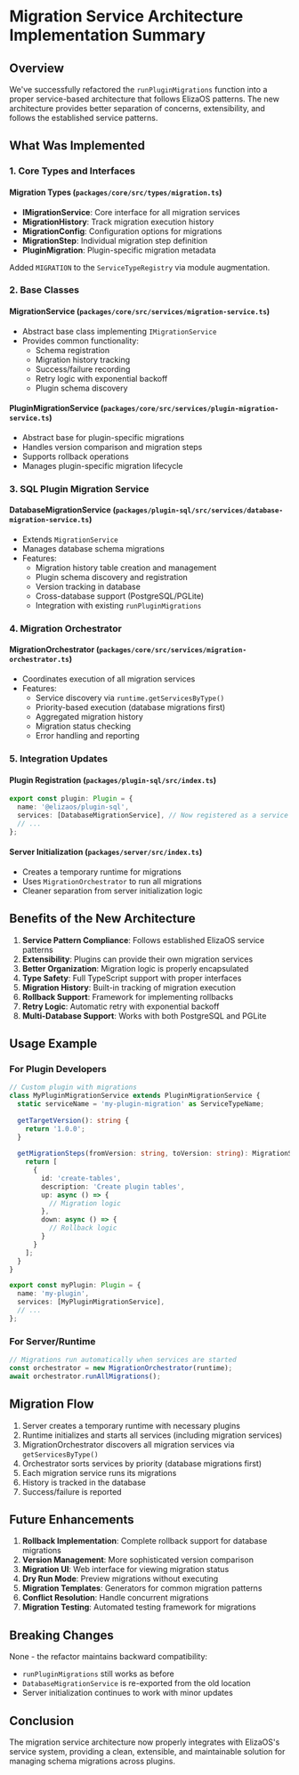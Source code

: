 # Migration Service Architecture Implementation Summary

## Overview

We've successfully refactored the `runPluginMigrations` function into a proper service-based architecture that follows ElizaOS patterns. The new architecture provides better separation of concerns, extensibility, and follows the established service patterns.

## What Was Implemented

### 1. Core Types and Interfaces

#### Migration Types (`packages/core/src/types/migration.ts`)
- **IMigrationService**: Core interface for all migration services
- **MigrationHistory**: Track migration execution history
- **MigrationConfig**: Configuration options for migrations
- **MigrationStep**: Individual migration step definition
- **PluginMigration**: Plugin-specific migration metadata

Added `MIGRATION` to the `ServiceTypeRegistry` via module augmentation.

### 2. Base Classes

#### MigrationService (`packages/core/src/services/migration-service.ts`)
- Abstract base class implementing `IMigrationService`
- Provides common functionality:
  - Schema registration
  - Migration history tracking
  - Success/failure recording
  - Retry logic with exponential backoff
  - Plugin schema discovery

#### PluginMigrationService (`packages/core/src/services/plugin-migration-service.ts`)
- Abstract base for plugin-specific migrations
- Handles version comparison and migration steps
- Supports rollback operations
- Manages plugin-specific migration lifecycle

### 3. SQL Plugin Migration Service

#### DatabaseMigrationService (`packages/plugin-sql/src/services/database-migration-service.ts`)
- Extends `MigrationService`
- Manages database schema migrations
- Features:
  - Migration history table creation and management
  - Plugin schema discovery and registration
  - Version tracking in database
  - Cross-database support (PostgreSQL/PGLite)
  - Integration with existing `runPluginMigrations`

### 4. Migration Orchestrator

#### MigrationOrchestrator (`packages/core/src/services/migration-orchestrator.ts`)
- Coordinates execution of all migration services
- Features:
  - Service discovery via `runtime.getServicesByType()`
  - Priority-based execution (database migrations first)
  - Aggregated migration history
  - Migration status checking
  - Error handling and reporting

### 5. Integration Updates

#### Plugin Registration (`packages/plugin-sql/src/index.ts`)
```typescript
export const plugin: Plugin = {
  name: '@elizaos/plugin-sql',
  services: [DatabaseMigrationService], // Now registered as a service
  // ...
};
```

#### Server Initialization (`packages/server/src/index.ts`)
- Creates a temporary runtime for migrations
- Uses `MigrationOrchestrator` to run all migrations
- Cleaner separation from server initialization logic

## Benefits of the New Architecture

1. **Service Pattern Compliance**: Follows established ElizaOS service patterns
2. **Extensibility**: Plugins can provide their own migration services
3. **Better Organization**: Migration logic is properly encapsulated
4. **Type Safety**: Full TypeScript support with proper interfaces
5. **Migration History**: Built-in tracking of migration execution
6. **Rollback Support**: Framework for implementing rollbacks
7. **Retry Logic**: Automatic retry with exponential backoff
8. **Multi-Database Support**: Works with both PostgreSQL and PGLite

## Usage Example

### For Plugin Developers

```typescript
// Custom plugin with migrations
class MyPluginMigrationService extends PluginMigrationService {
  static serviceName = 'my-plugin-migration' as ServiceTypeName;
  
  getTargetVersion(): string {
    return '1.0.0';
  }
  
  getMigrationSteps(fromVersion: string, toVersion: string): MigrationStep[] {
    return [
      {
        id: 'create-tables',
        description: 'Create plugin tables',
        up: async () => {
          // Migration logic
        },
        down: async () => {
          // Rollback logic
        }
      }
    ];
  }
}

export const myPlugin: Plugin = {
  name: 'my-plugin',
  services: [MyPluginMigrationService],
  // ...
};
```

### For Server/Runtime

```typescript
// Migrations run automatically when services are started
const orchestrator = new MigrationOrchestrator(runtime);
await orchestrator.runAllMigrations();
```

## Migration Flow

1. Server creates a temporary runtime with necessary plugins
2. Runtime initializes and starts all services (including migration services)
3. MigrationOrchestrator discovers all migration services via `getServicesByType()`
4. Orchestrator sorts services by priority (database migrations first)
5. Each migration service runs its migrations
6. History is tracked in the database
7. Success/failure is reported

## Future Enhancements

1. **Rollback Implementation**: Complete rollback support for database migrations
2. **Version Management**: More sophisticated version comparison
3. **Migration UI**: Web interface for viewing migration status
4. **Dry Run Mode**: Preview migrations without executing
5. **Migration Templates**: Generators for common migration patterns
6. **Conflict Resolution**: Handle concurrent migrations
7. **Migration Testing**: Automated testing framework for migrations

## Breaking Changes

None - the refactor maintains backward compatibility:
- `runPluginMigrations` still works as before
- `DatabaseMigrationService` is re-exported from the old location
- Server initialization continues to work with minor updates

## Conclusion

The migration service architecture now properly integrates with ElizaOS's service system, providing a clean, extensible, and maintainable solution for managing schema migrations across plugins.